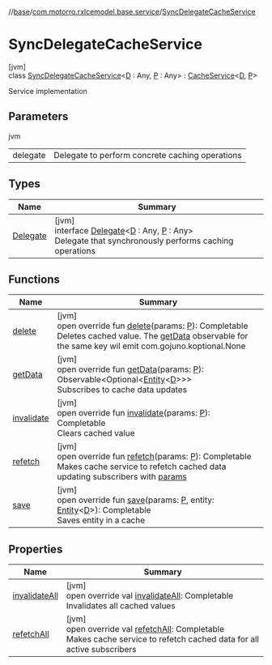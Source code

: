 //[base](../../../index.md)/[com.motorro.rxlcemodel.base.service](../index.md)/[SyncDelegateCacheService](index.md)

# SyncDelegateCacheService

[jvm]\
class [SyncDelegateCacheService](index.md)&lt;[D](index.md) : Any, [P](index.md) : Any&gt; : [CacheService](../-cache-service/index.md)&lt;[D](index.md), [P](index.md)&gt; 

Service implementation

## Parameters

jvm

| | |
|---|---|
| delegate | Delegate to perform concrete caching operations |

## Types

| Name | Summary |
|---|---|
| [Delegate](-delegate/index.md) | [jvm]<br>interface [Delegate](-delegate/index.md)&lt;[D](-delegate/index.md) : Any, [P](-delegate/index.md) : Any&gt;<br>Delegate that synchronously performs caching operations |

## Functions

| Name | Summary |
|---|---|
| [delete](delete.md) | [jvm]<br>open override fun [delete](delete.md)(params: [P](index.md)): Completable<br>Deletes cached value. The [getData](get-data.md) observable for the same key wil emit com.gojuno.koptional.None |
| [getData](get-data.md) | [jvm]<br>open override fun [getData](get-data.md)(params: [P](index.md)): Observable&lt;Optional&lt;[Entity](../../com.motorro.rxlcemodel.base.entity/-entity/index.md)&lt;[D](index.md)&gt;&gt;&gt;<br>Subscribes to cache data updates |
| [invalidate](invalidate.md) | [jvm]<br>open override fun [invalidate](invalidate.md)(params: [P](index.md)): Completable<br>Clears cached value |
| [refetch](refetch.md) | [jvm]<br>open override fun [refetch](refetch.md)(params: [P](index.md)): Completable<br>Makes cache service to refetch cached data updating subscribers with [params](refetch.md) |
| [save](save.md) | [jvm]<br>open override fun [save](save.md)(params: [P](index.md), entity: [Entity](../../com.motorro.rxlcemodel.base.entity/-entity/index.md)&lt;[D](index.md)&gt;): Completable<br>Saves entity in a cache |

## Properties

| Name | Summary |
|---|---|
| [invalidateAll](invalidate-all.md) | [jvm]<br>open override val [invalidateAll](invalidate-all.md): Completable<br>Invalidates all cached values |
| [refetchAll](refetch-all.md) | [jvm]<br>open override val [refetchAll](refetch-all.md): Completable<br>Makes cache service to refetch cached data for all active subscribers |
